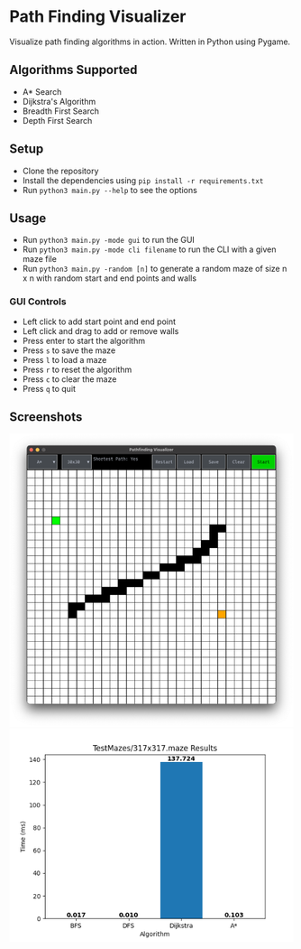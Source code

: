 # Path Finding Visualizer

Visualize path finding algorithms in action. Written in Python using Pygame.

## Algorithms Supported

- A* Search
- Dijkstra's Algorithm
- Breadth First Search
- Depth First Search

## Setup

- Clone the repository
- Install the dependencies using `pip install -r requirements.txt`
- Run `python3 main.py --help` to see the options

## Usage

- Run `python3 main.py -mode gui` to run the GUI
- Run `python3 main.py -mode cli filename` to run the CLI with a given maze file
- Run `python3 main.py -random [n]` to generate a random maze of size n x n with random start and end points and walls

### GUI Controls

- Left click to add start point and end point
- Left click and drag to add or remove walls 
- Press enter to start the algorithm
- Press `s` to save the maze
- Press `l` to load a maze
- Press `r` to reset the algorithm
- Press `c` to clear the maze
- Press `q` to quit

## Screenshots

![Example 30x30 Maze](Images/30x30-test.png)
![CLI Example Image](Images/cli_example.png)



